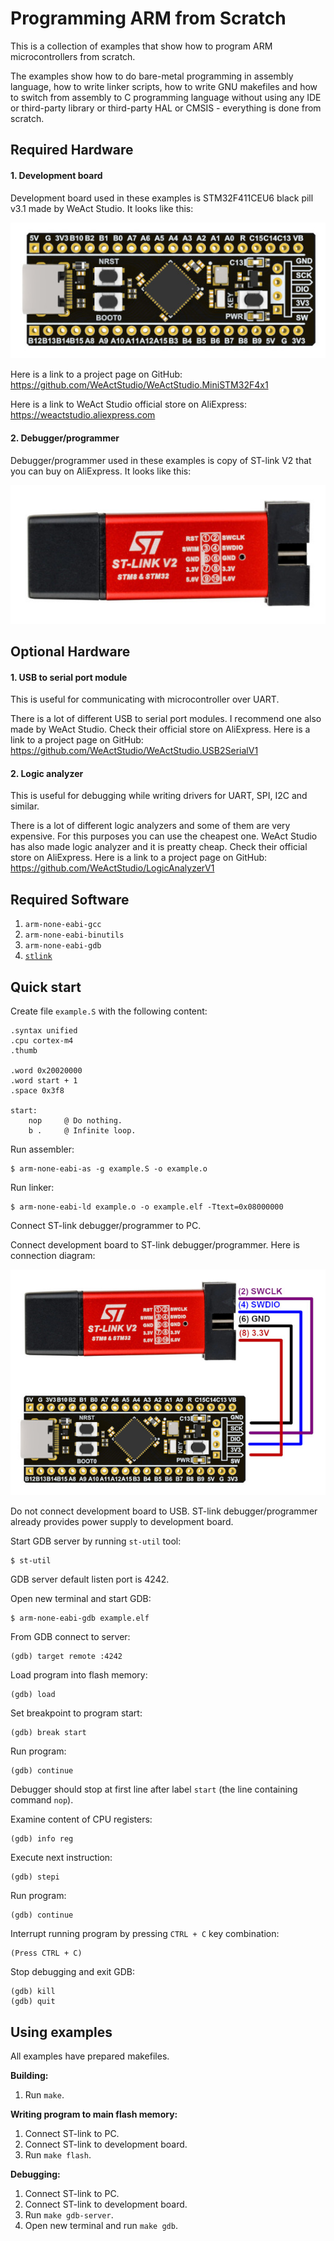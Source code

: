 # Programming ARM from Scratch

This is a collection of examples that show how to program ARM microcontrollers
from scratch.

The examples show how to do bare-metal programming in assembly language,
how to write linker scripts, how to write GNU makefiles and how to switch
from assembly to C programming language without using any IDE or third-party
library or third-party HAL or CMSIS - everything is done from scratch.

## Required Hardware

#### 1. Development board

Development board used in these examples is STM32F411CEU6 black pill v3.1
made by WeAct Studio. It looks like this:

![STM32F411CEU6 black pill](img/dev-board.jpg)

Here is a link to a project page on GitHub:
https://github.com/WeActStudio/WeActStudio.MiniSTM32F4x1

Here is a link to WeAct Studio official store on AliExpress:
https://weactstudio.aliexpress.com

#### 2. Debugger/programmer

Debugger/programmer used in these examples is copy of ST-link V2 that you can
buy on AliExpress. It looks like this:

![ST-link V2](img/st-link.jpg)

## Optional Hardware

#### 1. USB to serial port module

This is useful for communicating with microcontroller over UART.

There is a lot of different USB to serial port modules.
I recommend one also made by WeAct Studio.
Check their official store on AliExpress.
Here is a link to a project page on GitHub:
https://github.com/WeActStudio/WeActStudio.USB2SerialV1

#### 2. Logic analyzer

This is useful for debugging while writing drivers for UART, SPI, I2C and similar.

There is a lot of different logic analyzers and some of them are very expensive.
For this purposes you can use the cheapest one.
WeAct Studio has also made logic analyzer and it is preatty cheap.
Check their official store on AliExpress.
Here is a link to a project page on GitHub:
https://github.com/WeActStudio/LogicAnalyzerV1

## Required Software

1.  `arm-none-eabi-gcc`
2.  `arm-none-eabi-binutils`
3.  `arm-none-eabi-gdb`
4.  [`stlink`](https://github.com/stlink-org/stlink)

## Quick start

Create file `example.S` with the following content:

    .syntax unified
    .cpu cortex-m4
    .thumb

    .word 0x20020000
    .word start + 1
    .space 0x3f8

    start:
        nop     @ Do nothing.
        b .     @ Infinite loop.

Run assembler:

    $ arm-none-eabi-as -g example.S -o example.o

Run linker:

    $ arm-none-eabi-ld example.o -o example.elf -Ttext=0x08000000

Connect ST-link debugger/programmer to PC.

Connect development board to ST-link debugger/programmer.
Here is connection diagram:

![Connection diagram](img/conn-diag.jpg)

Do not connect development board to USB.
ST-link debugger/programmer already provides power supply to development board.

Start GDB server by running `st-util` tool:

    $ st-util

GDB server default listen port is 4242.

Open new terminal and start GDB:

    $ arm-none-eabi-gdb example.elf

From GDB connect to server:

    (gdb) target remote :4242

Load program into flash memory:

    (gdb) load

Set breakpoint to program start:

    (gdb) break start

Run program:

    (gdb) continue

Debugger should stop at first line after label `start`
(the line containing command `nop`).

Examine content of CPU registers:

    (gdb) info reg

Execute next instruction:

    (gdb) stepi

Run program:

    (gdb) continue

Interrupt running program by pressing `CTRL + C` key combination:

    (Press CTRL + C)

Stop debugging and exit GDB:

    (gdb) kill
    (gdb) quit

## Using examples

All examples have prepared makefiles.

**Building:**
1. Run `make`.

**Writing program to main flash memory:**
1. Connect ST-link to PC.
2. Connect ST-link to development board.
3. Run `make flash`.

**Debugging:**
1. Connect ST-link to PC.
2. Connect ST-link to development board.
3. Run `make gdb-server`.
4. Open new terminal and run `make gdb`.
